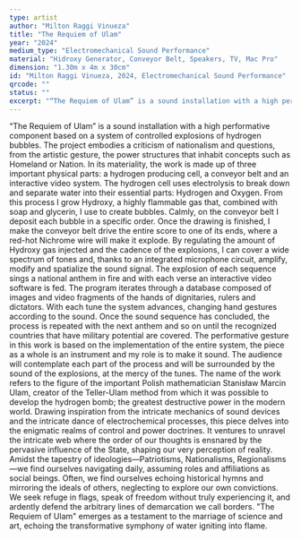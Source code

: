 ```yaml
---
type: artist
author: "Milton Raggi Vinueza"
title: "The Requiem of Ulam"
year: "2024"
medium_type: "Electromechanical Sound Performance"
material: "Hidroxy Generator, Conveyor Belt, Speakers, TV, Mac Pro"
dimension: "1.30m x 4m x 30cm"
id: "Milton Raggi Vinueza, 2024, Electromechanical Sound Performance"
qrcode: ""
status: ""
excerpt: "“The Requiem of Ulam” is a sound installation with a high performative component based on a system of controlled explosions of hydrogen bubbles. The project embodies a criticism of nationalism and questions, from the artistic gesture, the power structures that inhabit concepts such as Homeland or Nation.In its materiality, the work is made up of three important physical parts: a hydrogen producing cell, a conveyor belt and an interactive video system.The hydrogen cell uses electrolysis to break down and separate water into their essential parts: Hydrogen and Oxygen. From this process I grow Hydroxy, a highly flammable gas that, combined with soap and glycerin, I use to create bubbles.Calmly, on the conveyor belt I deposit each bubble in a specific order..."
---
```

“The Requiem of Ulam” is a sound installation with a high performative component based on a system of controlled explosions of hydrogen bubbles. The project embodies a criticism of nationalism and questions, from the artistic gesture, the power structures that inhabit concepts such as Homeland or Nation.
In its materiality, the work is made up of three important physical parts: a hydrogen producing cell, a conveyor belt and an interactive video system.
The hydrogen cell uses electrolysis to break down and separate water into their essential parts: Hydrogen and Oxygen. From this process I grow Hydroxy, a highly flammable gas that, combined with soap and glycerin, I use to create bubbles.
Calmly, on the conveyor belt I deposit each bubble in a specific order. Once the drawing is finished, I make the conveyor belt drive the entire score to one of its ends, where a red-hot Nichrome wire will make it explode. By regulating the amount of Hydroxy gas injected and the cadence of the explosions, I can cover a wide spectrum of tones and, thanks to an integrated microphone circuit, amplify, modify and spatialize the sound signal.
The explosion of each sequence sings a national anthem in fire and with each verse an interactive video software is fed. The program iterates through a database composed of images and video fragments of the hands of dignitaries, rulers and dictators. With each tune the system advances, changing hand gestures according to the sound.
Once the sound sequence has concluded, the process is repeated with the next anthem and so on until the recognized countries that have military potential are covered. The performative gesture in this work is based on the implementation of the entire system, the piece as a whole is an instrument and my role is to make it sound. The audience will contemplate each part of the process and will be surrounded by the sound of the explosions, at the mercy of the tunes.
The name of the work refers to the figure of the important Polish mathematician Stanisław Marcin Ulam, creator of the Teller-Ulam method from which it was possible to develop the hydrogen bomb; the greatest destructive power in the modern world.
Drawing inspiration from the intricate mechanics of sound devices and the intricate dance of electrochemical processes, this piece delves into the enigmatic realms of control and power doctrines. It ventures to unravel the intricate web where the order of our thoughts is ensnared by the pervasive influence of the State, shaping our very perception of reality. Amidst the tapestry of ideologies—Patriotisms, Nationalisms, Regionalisms—we find ourselves navigating daily, assuming roles and affiliations as social beings. Often, we find ourselves echoing historical hymns and mirroring the ideals of others, neglecting to explore our own convictions. We seek refuge in flags, speak of freedom without truly experiencing it, and ardently defend the arbitrary lines of demarcation we call borders. "The Requiem of Ulam" emerges as a testament to the marriage of science and art, echoing the transformative symphony of water igniting into flame.
